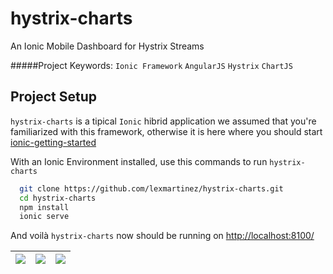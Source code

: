 # hystrix-charts
An Ionic Mobile Dashboard for Hystrix Streams

#####Project Keywords: `Ionic Framework` `AngularJS` `Hystrix` `ChartJS`

## Project Setup

`hystrix-charts` is a tipical `Ionic` hibrid application we assumed that you're familiarized with this framework, otherwise it is here where you should start [ionic-getting-started](http://ionicframework.com/getting-started/)

With an Ionic Environment installed, use this commands to run `hystrix-charts`

  ```bash
    git clone https://github.com/lexmartinez/hystrix-charts.git
    cd hystrix-charts
    npm install
    ionic serve
  ```
And voil&#224; `hystrix-charts` now should be running on [http://localhost:8100/](http://localhost:8100/)

| ![](https://raw.githubusercontent.com/lexmartinez/hystrix-charts/master/www/img/screenshot/capture1.png) | ![](https://raw.githubusercontent.com/lexmartinez/hystrix-charts/master/www/img/screenshot/capture2.png) |![](https://raw.githubusercontent.com/lexmartinez/hystrix-charts/master/www/img/screenshot/capture3.png) |
| ------------- | ------------- | ------------- |